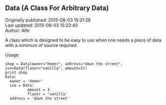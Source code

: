 ## Data (A Class For Arbitrary Data)  
Originally published: 2015-08-03 15:21:38  
Last updated: 2015-08-03 15:22:40  
Author: Alfe   
  
A class which is designed to be easy to use when one needs a piece of data with a minimum of source required.

Usage:

    shop = Data(owner="Homer", address="down the street", ice=Data(flavor="vanilla", amount=3))
    print shop
    Data:
      owner = 'Homer'
      ice = Data:
              amount = 3
              flavor = 'vanilla'
      address = 'down the street'
